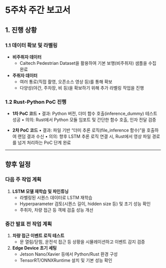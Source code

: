 # 5주차 주간 보고서

## 1. 진행 상황

### 1.1 데이터 확보 및 라벨링
- **비주취자 데이터**  
  - Caltech Pedestrian Dataset을 활용하여 기본 보행(비주취자) 샘플을 수집 완료
- **주취자 데이터**  
  - 여러 통로(직접 촬영, 오픈소스 영상 등)를 통해 확보
  - 다양성(야간, 주차장, 비 등)을 확보하기 위해 추가 라벨링 작업을 진행

### 1.2 Rust-Python PoC 진행
- **1차 PoC 코드**
  • 결과: Python 버전, 더미 함수 호출(inference_dummy) 테스트 성공
  • 의의: Rust에서 Python 모듈 임포트 및 간단한 함수 호출, 인자 전달 검증

- **2차 PoC 코드**
  • 결과: 파일 기반 “더미 추론 로직(file_inference 함수)”을 호출하여 랜덤 결과 수신
  • 의의: 향후 LSTM 추론 로직 연결 시, Rust에서 영상 파일 경로를 넘겨 처리하는 PoC 단계 완료

---

## 향후 일정

### **다음 주 작업 계획**
1. **LSTM 모델 재학습 및 파인튜닝**  
   - 라벨링된 시퀀스 데이터로 LSTM 재학습  
   - Hyperparameter 검토(시퀀스 길이, hidden size 등) 및 초기 성능 확인
   - 주취자, 차량 접근 등 객체 검출 성능 개선

### **중간 발표 전 작업 계획**
1. **차량 접근 이벤트 로직 테스트**  
   - 문 열림/닫힘, 운전석 접근 등 상황을 시뮬레이션하고 이벤트 감지 검증  
2. **Edge Device 초기 세팅**  
   - Jetson Nano/Xavier 등에서 Python/Rust 환경 구성  
   - TensorRT/ONNXRuntime 설치 및 기본 성능 확인
